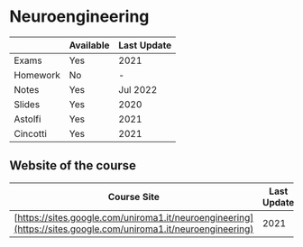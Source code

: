 # Neuroengineering

|   | Available | Last Update |
| ------------- | ------------- | ------------ |
| Exams | Yes | 2021 |
| Homework  | No | - |
| Notes  | Yes | Jul 2022 |
| Slides | Yes | 2020 |
| Astolfi | Yes | 2021 |
| Cincotti | Yes | 2021 |

## Website of the course

|  Course Site | Last Update |
| ------------- | ------------- | 
| [https://sites.google.com/uniroma1.it/neuroengineering](https://sites.google.com/uniroma1.it/neuroengineering) | 2021 |
